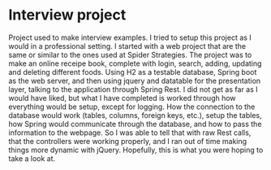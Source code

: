 # Interview project

Project used to make interview examples. 
I tried to setup this project as I would in a professional setting. I started with a web project that are the same or similar to the ones used at Spider Strategies. The project was to make an online receipe book, complete with login, search, adding, updating and deleting different foods. Using H2 as a testable database, Spring boot as the web server, and then using jquery and datatable for the presentation layer, talking to the application through Spring Rest.
I did not get as far as I would have liked, but what I have completed is worked through how everything would be setup, except for logging. How the connection to the database would work (tables, columns, foreign keys, etc.), setup the tables, how Spring would communicate through the database, and how to pass the information to the webpage. So I was able to tell that with raw Rest calls, that the controllers were working properly, and I ran out of time making things more dynamic with jQuery.
Hopefully, this is what you were hoping to take a look at.

